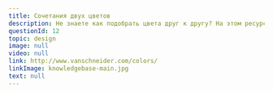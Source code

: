 ```yaml
---
title: Сочетания двух цветов
description: Не знаете как подобрать цвета друг к другу? На этом ресурсы есть готовые решения
questionId: 12
topic: design
image: null
video: null
link: http://www.vanschneider.com/colors/
linkImage: knowledgebase-main.jpg
text: null
---
```

